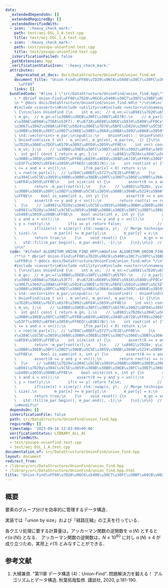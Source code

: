 ```yaml
---
data:
  _extendedDependsOn: []
  _extendedRequiredBy: []
  _extendedVerifiedWith:
  - icon: ':heavy_check_mark:'
    path: test/aoj-DSL_1_A.test.cpp
    title: test/aoj-DSL_1_A.test.cpp
  - icon: ':heavy_check_mark:'
    path: test/yosupo-unionfind.test.cpp
    title: test/yosupo-unionfind.test.cpp
  _isVerificationFailed: false
  _pathExtension: hpp
  _verificationStatusIcon: ':heavy_check_mark:'
  attributes:
    _deprecated_at_docs: docs/DataStructure/UnionFind/union_find.md
    document_title: "Union-Find\uFF08\u7D20\u96C6\u5408\u30C7\u30FC\u30BF\u69CB\u9020\
      \uFF09"
    links: []
  bundledCode: "#line 1 \"src/DataStructure/UnionFind/union_find.hpp\"\n\n\n\n/**\n\
    \ * @brief Union-Find\uFF08\u7D20\u96C6\u5408\u30C7\u30FC\u30BF\u69CB\u9020\uFF09\
    \n * @docs docs/DataStructure/UnionFind/union_find.md\n */\n\n#include <algorithm>\n\
    #include <cassert>\n#include <utility>\n#include <vector>\n\nnamespace algorithm\
    \ {\n\nclass UnionFind {\n    int m_vn;  // m_vn:=(\u8981\u7D20\u6570).\n    int\
    \ m_gn;  // m_gn:=(\u30B0\u30EB\u30FC\u30D7\u6570).\n    // m_par[x]:=(\u8981\u7D20\
    x\u306E\u89AA\u756A\u53F7). 0\u672A\u6E80\u306E\u5834\u5408\uFF0Cx\u306F\u6839\
    \u3067\u3042\u308A\uFF0C\u5024\u306E\u7D76\u5BFE\u5024\u306F\u5C5E\u3059\u308B\
    \u30B0\u30EB\u30FC\u30D7\u306E\u30B5\u30A4\u30BA\u3092\u8868\u3059\uFF0E\n   \
    \ std::vector<int> m_par;\n\npublic:\n    UnionFind() : UnionFind(0) {}\n    explicit\
    \ UnionFind(size_t vn) : m_vn(vn), m_gn(vn), m_par(vn, -1) {}\n\n    // \u8981\
    \u7D20\u306E\u7DCF\u6570\u3092\u8FD4\u3059\uFF0E\n    int vn() const { return\
    \ m_vn; };\n    // \u30B0\u30EB\u30FC\u30D7\u6570\u3092\u8FD4\u3059\uFF0E\n  \
    \  int gn() const { return m_gn; };\n    // \u8981\u7D20x\u304C\u5C5E\u3059\u308B\
    \u30B0\u30EB\u30FC\u30D7\uFF08\u6839\u4ED8\u304D\u6728\uFF09\u306E\u6839\u756A\
    \u53F7\u3092\u8FD4\u3059\uFF0EO(\u03B1(N)).\n    int root(int x) {\n        assert(0\
    \ <= x and x < vn());\n        if(m_par[x] < 0) return x;\n        return m_par[x]\
    \ = root(m_par[x]);  // \u7D4C\u8DEF\u5727\u7E2E\uFF0E\n    }\n    // \u8981\u7D20\
    x\u304C\u5C5E\u3059\u308B\u30B0\u30EB\u30FC\u30D7\u306E\u30B5\u30A4\u30BA\u3092\
    \u8FD4\u3059\uFF0E\n    int size(int x) {\n        assert(0 <= x and x < vn());\n\
    \        return -m_par[root(x)];\n    }\n    // \u8981\u7D20x, y\u304C\u540C\u3058\
    \u30B0\u30EB\u30FC\u30D7\u306B\u5C5E\u3059\u308B\u304B\u5224\u5B9A\u3059\u308B\
    \uFF0E\n    bool is_same(int x, int y) {\n        assert(0 <= x and x < vn());\n\
    \        assert(0 <= y and y < vn());\n        return root(x) == root(y);\n  \
    \  }\n    // \u8981\u7D20x\u304C\u5C5E\u3059\u308B\u30B0\u30EB\u30FC\u30D7\u3068\
    \u8981\u7D20y\u304C\u5C5E\u3059\u308B\u30B0\u30EB\u30FC\u30D7\u3068\u3092\u4F75\
    \u5408\u3059\u308B\uFF0E\n    bool unite(int x, int y) {\n        assert(0 <=\
    \ x and x < vn());\n        assert(0 <= y and y < vn());\n        x = root(x),\
    \ y = root(y);\n        if(x == y) return false;                // Do nothing.\n\
    \        if(size(x) < size(y)) std::swap(x, y);  // Merge technique (union by\
    \ size).\n        m_par[x] += m_par[y];\n        m_par[y] = x;\n        m_gn--;\n\
    \        return true;\n    }\n    void reset() {\n        m_gn = vn();\n     \
    \   std::fill(m_par.begin(), m_par.end(), -1);\n    }\n};\n\n}  // namespace algorithm\n\
    \n\n"
  code: "#ifndef ALGORITHM_UNION_FIND_HPP\n#define ALGORITHM_UNION_FIND_HPP 1\n\n\
    /**\n * @brief Union-Find\uFF08\u7D20\u96C6\u5408\u30C7\u30FC\u30BF\u69CB\u9020\
    \uFF09\n * @docs docs/DataStructure/UnionFind/union_find.md\n */\n\n#include <algorithm>\n\
    #include <cassert>\n#include <utility>\n#include <vector>\n\nnamespace algorithm\
    \ {\n\nclass UnionFind {\n    int m_vn;  // m_vn:=(\u8981\u7D20\u6570).\n    int\
    \ m_gn;  // m_gn:=(\u30B0\u30EB\u30FC\u30D7\u6570).\n    // m_par[x]:=(\u8981\u7D20\
    x\u306E\u89AA\u756A\u53F7). 0\u672A\u6E80\u306E\u5834\u5408\uFF0Cx\u306F\u6839\
    \u3067\u3042\u308A\uFF0C\u5024\u306E\u7D76\u5BFE\u5024\u306F\u5C5E\u3059\u308B\
    \u30B0\u30EB\u30FC\u30D7\u306E\u30B5\u30A4\u30BA\u3092\u8868\u3059\uFF0E\n   \
    \ std::vector<int> m_par;\n\npublic:\n    UnionFind() : UnionFind(0) {}\n    explicit\
    \ UnionFind(size_t vn) : m_vn(vn), m_gn(vn), m_par(vn, -1) {}\n\n    // \u8981\
    \u7D20\u306E\u7DCF\u6570\u3092\u8FD4\u3059\uFF0E\n    int vn() const { return\
    \ m_vn; };\n    // \u30B0\u30EB\u30FC\u30D7\u6570\u3092\u8FD4\u3059\uFF0E\n  \
    \  int gn() const { return m_gn; };\n    // \u8981\u7D20x\u304C\u5C5E\u3059\u308B\
    \u30B0\u30EB\u30FC\u30D7\uFF08\u6839\u4ED8\u304D\u6728\uFF09\u306E\u6839\u756A\
    \u53F7\u3092\u8FD4\u3059\uFF0EO(\u03B1(N)).\n    int root(int x) {\n        assert(0\
    \ <= x and x < vn());\n        if(m_par[x] < 0) return x;\n        return m_par[x]\
    \ = root(m_par[x]);  // \u7D4C\u8DEF\u5727\u7E2E\uFF0E\n    }\n    // \u8981\u7D20\
    x\u304C\u5C5E\u3059\u308B\u30B0\u30EB\u30FC\u30D7\u306E\u30B5\u30A4\u30BA\u3092\
    \u8FD4\u3059\uFF0E\n    int size(int x) {\n        assert(0 <= x and x < vn());\n\
    \        return -m_par[root(x)];\n    }\n    // \u8981\u7D20x, y\u304C\u540C\u3058\
    \u30B0\u30EB\u30FC\u30D7\u306B\u5C5E\u3059\u308B\u304B\u5224\u5B9A\u3059\u308B\
    \uFF0E\n    bool is_same(int x, int y) {\n        assert(0 <= x and x < vn());\n\
    \        assert(0 <= y and y < vn());\n        return root(x) == root(y);\n  \
    \  }\n    // \u8981\u7D20x\u304C\u5C5E\u3059\u308B\u30B0\u30EB\u30FC\u30D7\u3068\
    \u8981\u7D20y\u304C\u5C5E\u3059\u308B\u30B0\u30EB\u30FC\u30D7\u3068\u3092\u4F75\
    \u5408\u3059\u308B\uFF0E\n    bool unite(int x, int y) {\n        assert(0 <=\
    \ x and x < vn());\n        assert(0 <= y and y < vn());\n        x = root(x),\
    \ y = root(y);\n        if(x == y) return false;                // Do nothing.\n\
    \        if(size(x) < size(y)) std::swap(x, y);  // Merge technique (union by\
    \ size).\n        m_par[x] += m_par[y];\n        m_par[y] = x;\n        m_gn--;\n\
    \        return true;\n    }\n    void reset() {\n        m_gn = vn();\n     \
    \   std::fill(m_par.begin(), m_par.end(), -1);\n    }\n};\n\n}  // namespace algorithm\n\
    \n#endif\n"
  dependsOn: []
  isVerificationFile: false
  path: src/DataStructure/UnionFind/union_find.hpp
  requiredBy: []
  timestamp: '2023-09-16 12:03:00+09:00'
  verificationStatus: LIBRARY_ALL_AC
  verifiedWith:
  - test/yosupo-unionfind.test.cpp
  - test/aoj-DSL_1_A.test.cpp
documentation_of: src/DataStructure/UnionFind/union_find.hpp
layout: document
redirect_from:
- /library/src/DataStructure/UnionFind/union_find.hpp
- /library/src/DataStructure/UnionFind/union_find.hpp.html
title: "Union-Find\uFF08\u7D20\u96C6\u5408\u30C7\u30FC\u30BF\u69CB\u9020\uFF09"
---
```

## 概要

要素のグループ分けを効率的に管理するデータ構造．

実装では「union by size」および「経路圧縮」の工夫を行っている．

各クエリ処理に要する計算量は，アッカーマン関数の逆関数を $\operatorname{\alpha}(N)$ とすると $\mathcal{O}(\operatorname{\alpha}(N))$ となる．
アッカーマン関数の逆関数は，$N \leq 10^{80}$ に対し $\operatorname{\alpha}(N) \leq 4$ が成り立つため，実用上 $\mathcal{O}(1)$ とみなすことができる．


## 参考文献

1. 大槻兼資. "第11章 データ構造 (4)：Union-Find". 問題解決力を鍛える！ アルゴリズムとデータ構造. 秋葉拓哉監修. 講談社, 2020, p.181-190. 
